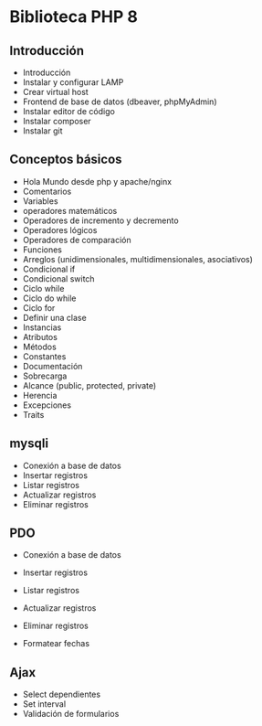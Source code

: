 # Biblioteca PHP 8

## Introducción

- Introducción
- Instalar y configurar LAMP
- Crear virtual host
- Frontend de base de datos (dbeaver, phpMyAdmin)
- Instalar editor de código
- Instalar composer
- Instalar git

## Conceptos básicos
- Hola Mundo desde php y apache/nginx
- Comentarios
- Variables
- operadores matemáticos
- Operadores de incremento y decremento
- Operadores lógicos
- Operadores de comparación
- Funciones
- Arreglos (unidimensionales, multidimensionales, asociativos)
- Condicional if
- Condicional switch
- Ciclo while
- Ciclo do while
- Ciclo for
- Definir una clase
- Instancias
- Atributos
- Métodos
- Constantes
- Documentación
- Sobrecarga
- Alcance (public, protected, private)
- Herencia
- Excepciones
- Traits

## mysqli
- Conexión a base de datos
- Insertar registros
- Listar registros
- Actualizar registros
- Eliminar registros

## PDO
- Conexión a base de datos
- Insertar registros
- Listar registros
- Actualizar registros
- Eliminar registros

- Formatear fechas

## Ajax
- Select dependientes
- Set interval
- Validación de formularios